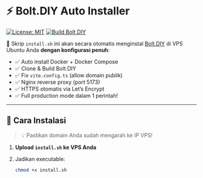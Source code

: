 # ⚡ Bolt.DIY Auto Installer

[![License: MIT](https://img.shields.io/badge/License-MIT-yellow.svg)](https://opensource.org/licenses/MIT)
[![Build Bolt DIY](https://img.shields.io/badge/Bolt.DIY-Production%20Ready-blue)](https://github.com/stackblitz-labs/bolt.diy)

🚀 Skrip `install.sh` ini akan secara otomatis menginstal [Bolt.DIY](https://github.com/stackblitz-labs/bolt.diy) di VPS Ubuntu Anda **dengan konfigurasi penuh**:

- ✅ Auto install Docker + Docker Compose
- ✅ Clone & Build Bolt.DIY
- ✅ Fix `vite.config.ts` (allow domain publik)
- ✅ Nginx reverse proxy (port 5173)
- ✅ HTTPS otomatis via Let’s Encrypt
- ✅ Full production mode dalam 1 perintah!

---

## 🔧 Cara Instalasi

> 💡 Pastikan domain Anda sudah mengarah ke IP VPS!

1. **Upload `install.sh` ke VPS Anda**
2. Jadikan executable:

   ```bash
   chmod +x install.sh
